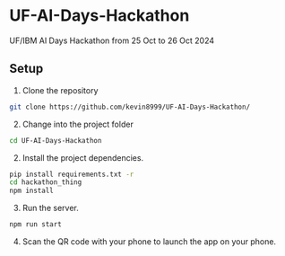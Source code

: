 # UF-AI-Days-Hackathon
UF/IBM AI Days Hackathon from 25 Oct to 26 Oct 2024
## Setup

1. Clone the repository

```bash
git clone https://github.com/kevin8999/UF-AI-Days-Hackathon/
```

2. Change into the project folder

```bash
cd UF-AI-Days-Hackathon
```

2. Install the project dependencies.

```bash
pip install requirements.txt -r
cd hackathon_thing
npm install
```

3. Run the server.

```bash
npm run start
```

4. Scan the QR code with your phone to launch the app on your phone.
